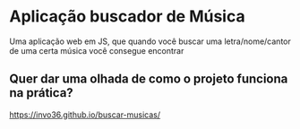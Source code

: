 # Aplicação buscador de Música
Uma aplicação web em JS, que quando você buscar uma letra/nome/cantor de uma certa música você consegue encontrar

## Quer dar uma olhada de como o projeto funciona na prática?
https://invo36.github.io/buscar-musicas/ <br /> <br />
